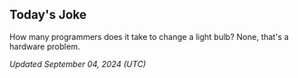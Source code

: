 ## Today's Joke
How many programmers does it take to change a light bulb? None, that's a hardware problem.

*Updated September 04, 2024 (UTC)*
